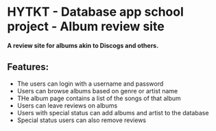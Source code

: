 # HYTKT - Database app school project - Album review site 

**A review site for albums akin to Discogs and others.**

## Features:

* The users can login with a username and password
* Users can browse albums based on genre or artist name
* THe album page contains a list of the songs of that album
* Users can leave reviews on albums 
* Users with special status can add albums and artist to the database
* Special status users can also remove reviews